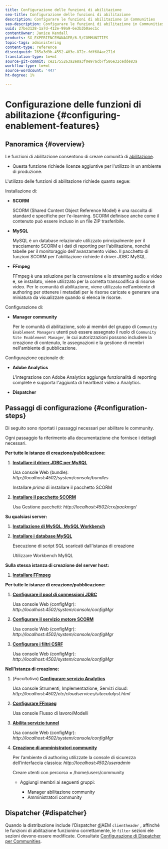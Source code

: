 ```yaml
---
title: Configurazione delle funzioni di abilitazione
seo-title: Configurazione delle funzioni di abilitazione
description: Configurare le funzioni di abilitazione in Communities
seo-description: Configurare le funzioni di abilitazione in Communities
uuid: 27be3128-1a7d-412e-99a9-6e3b3b0aec1c
contentOwner: Janice Kendall
products: SG_EXPERIENCEMANAGER/6.5/COMMUNITIES
topic-tags: administering
content-type: reference
discoiquuid: 765a3d9b-4552-403e-872c-fdf684ac271d
translation-type: tm+mt
source-git-commit: ce21755263a2e8a3f0e97acb7f586e32cedde83a
workflow-type: tm+mt
source-wordcount: '447'
ht-degree: 1%

---
```



# Configurazione delle funzioni di abilitazione {#configuring-enablement-features}

## Panoramica {#overview}

Le funzioni di abilitazione consentono di creare comunità di [abilitazione](overview.md#enablement-community).

* Questa funzione richiede licenze aggiuntive per l&#39;utilizzo in un ambiente di produzione.

L&#39;utilizzo delle funzioni di abilitazione richiede quanto segue:

Installazione di:

* **SCORM**

   SCORM (Shared Content Object Reference Model) è una raccolta di standard e specifiche per l&#39;e-learning. SCORM definisce anche come il contenuto può essere incluso in un file ZIP trasferibile.

* **MySQL**

   MySQL è un database relazionale utilizzato principalmente per il tracciamento SCORM e i dati di reporting per l&#39;abilitazione, nonché tabelle per il monitoraggio dell&#39;avanzamento video. Il pacchetto di funzioni SCORM per l&#39;abilitazione richiede il driver JDBC MySQL.

* **FFmpeg**

   FFmpeg è una soluzione per la conversione e lo streaming audio e video e, se installato, viene utilizzato per la corretta transcodifica di risorse [](../../help/sites-authoring/default-components-foundation.md#video)video. Per le comunità di abilitazione, viene utilizzata nell’ambiente di authoring per ottenere i metadati per le risorse caricate e generare una miniatura da visualizzare quando si elenca le risorse.

Configurazione di:

* **Manager community**

   Per le comunità di abilitazione, solo ai membri del gruppo di `Community Enablement Managers` utenti può essere assegnato il ruolo di `Community Site Enablement Manager`, le cui autorizzazioni possono includere la creazione di contenuto, le assegnazioni e la gestione di membri nell&#39;ambiente di pubblicazione.

Configurazione opzionale di:

* **Adobe Analytics**

   L&#39;integrazione con Adobe  Analytics aggiunge funzionalità di reporting complete e supporta l&#39;aggiunta di heartbeat video a  Analytics.

* **Dispatcher**

## Passaggi di configurazione {#configuration-steps}

Di seguito sono riportati i passaggi necessari per abilitare le community.

Ogni passaggio fa riferimento alla documentazione che fornisce i dettagli necessari.

**Per tutte le istanze di creazione/pubblicazione:**

1. **[Installare il driver JDBC per MySQL](deploy-communities.md#jdbc-driver-for-mysql)**

   Usa console Web (bundle): *http://localhost:4502/system/console/bundles*

   Installare *prima* di installare il pacchetto SCORM

1. **[Installare il pacchetto SCORM](deploy-communities.md#scorm-package)**


   Usa Gestione pacchetti: *http://localhost:4502/crx/packmgr/*

**Su qualsiasi server:**

1. **[Installazione di MySQL, MySQL Workbench](mysql.md)**

1. **[Installare i database MySQL](mysql.md#database-setup)**

   Esecuzione di script SQL scaricati dall&#39;istanza di creazione

   Utilizzare Workbench MySQL

**Sulla stessa istanza di creazione del server host:**

1. **[Installare FFmpeg](ffmpeg.md)**

**Per tutte le istanze di creazione/pubblicazione:**

1. **[Configurare il pool di connessioni JDBC](mysql.md#configure-jdbc-connections)**

   Usa console Web (configMgr): *http://localhost:4502/system/console/configMgr*

1. **[Configurare il servizio motore SCORM](mysql.md#aem-communities-scormengine-service)**

   Usa console Web (configMgr): *http://localhost:4502/system/console/configMgr*

1. **[Configurare i filtri CSRF](mysql.md#adobe-granite-csrf-filter)**

   Usa console Web (configMgr): *http://localhost:4502/system/console/configMgr*

**Nell’istanza di creazione:**

1. (*Facoltativo*) **[Configurare  servizio Analytics](analytics.md)**

   Usa console Strumenti, Implementazione, Servizi cloud: *http://localhost:4502/etc/cloudservices/sitecatalyst.html*

1. **[Configurare FFmpeg](ffmpeg.md#configure-ffmpeg-transcoding-service)**

   Usa console Flusso di lavoro/Modelli

1. **[Abilita servizio tunnel](deploy-communities.md#tunnel-service-on-author)**

   Usa console Web (configMgr): *http://localhost:4502/system/console/configMgr*

1. **[Creazione di amministratori community](users.md#creating-community-members)**

   Per l’ambiente di authoring utilizzate la console di sicurezza dell’interfaccia classica: *http://localhost:4502/useradmin*

   Creare utenti con percorso = /home/users/community

   * Aggiungi membri ai seguenti gruppi:

      * Manager abilitazione community
      * Amministratori community

## Dispatcher {#dispatcher}

Quando la distribuzione include l&#39;Dispatcher [di](https://helpx.adobe.com/experience-manager/dispatcher/using/dispatcher.html)AEM `clientheader` , affinché le funzioni di abilitazione funzionino correttamente, le `filter` sezioni ele sezioni devono essere modificate. Consultate [Configurazione di Dispatcher per Communities](dispatcher.md#enablement).
